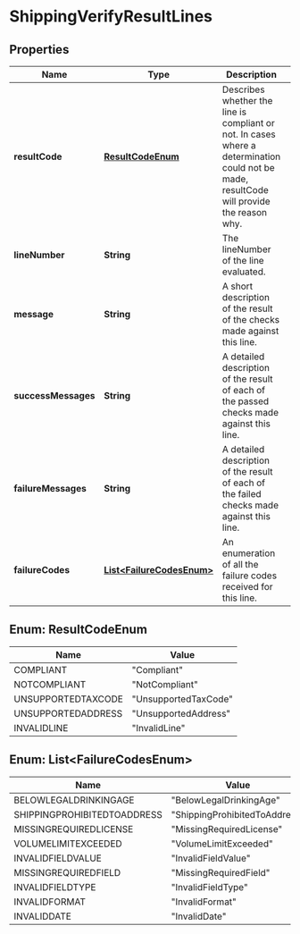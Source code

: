 

# ShippingVerifyResultLines


## Properties

Name | Type | Description | Notes
------------ | ------------- | ------------- | -------------
**resultCode** | [**ResultCodeEnum**](#ResultCodeEnum) | Describes whether the line is compliant or not. In cases where a determination could not be made, resultCode will provide the reason why. |  [optional]
**lineNumber** | **String** | The lineNumber of the line evaluated. |  [optional]
**message** | **String** | A short description of the result of the checks made against this line. |  [optional]
**successMessages** | **String** | A detailed description of the result of each of the passed checks made against this line. |  [optional]
**failureMessages** | **String** | A detailed description of the result of each of the failed checks made against this line. |  [optional]
**failureCodes** | [**List&lt;FailureCodesEnum&gt;**](#List&lt;FailureCodesEnum&gt;) | An enumeration of all the failure codes received for this line. |  [optional]



## Enum: ResultCodeEnum

Name | Value
---- | -----
COMPLIANT | &quot;Compliant&quot;
NOTCOMPLIANT | &quot;NotCompliant&quot;
UNSUPPORTEDTAXCODE | &quot;UnsupportedTaxCode&quot;
UNSUPPORTEDADDRESS | &quot;UnsupportedAddress&quot;
INVALIDLINE | &quot;InvalidLine&quot;



## Enum: List&lt;FailureCodesEnum&gt;

Name | Value
---- | -----
BELOWLEGALDRINKINGAGE | &quot;BelowLegalDrinkingAge&quot;
SHIPPINGPROHIBITEDTOADDRESS | &quot;ShippingProhibitedToAddress&quot;
MISSINGREQUIREDLICENSE | &quot;MissingRequiredLicense&quot;
VOLUMELIMITEXCEEDED | &quot;VolumeLimitExceeded&quot;
INVALIDFIELDVALUE | &quot;InvalidFieldValue&quot;
MISSINGREQUIREDFIELD | &quot;MissingRequiredField&quot;
INVALIDFIELDTYPE | &quot;InvalidFieldType&quot;
INVALIDFORMAT | &quot;InvalidFormat&quot;
INVALIDDATE | &quot;InvalidDate&quot;



